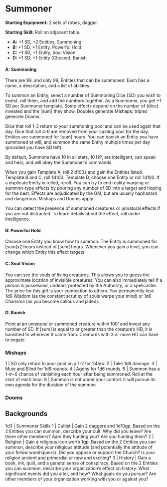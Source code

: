 # Summoner

**Starting Equipment:** 2 sets of robes, dagger.

**Starting Skill:** Roll on adjacent table.

- **A:** +1 SD, +2 Entities, Summoning
- **B:** +1 SD, +1 Entity, Powerful Hold
- **C:** +1 SD, +1 Entity, Soul Vision
- **D:** +1 SD, +1 Entity (Chosen), Banish

#### A: Summoning

There are 99, and only 99, Entities that can be summoned. Each
has a name, a description, and a list of abilities.

To summon an Entity, select a number of Summoning Dice (SD)
you wish to invest, roll them, and add the numbers together. As a
Summoner, you get +1 SD per Summoner template. Some
effects depend on the number of [dice] invested and the [sum]
they show. Doubles generate Mishaps; triples generate Dooms.

Dice that roll 1-3 return to your summoning pool and can be
used again that day. Dice that roll 4-6 are removed from your
casting pool for the day. Entities are summoned for [sum] hours.
You can banish an Entity you have summoned at will, and
summon the same Entity multiple times per day (provided you
have SD left).

By default, Summons have 10 in all stats, 10 HP, are intelligent,
can speak and hear, and will obey the Summoner’s commands.

When you gain Template A, roll 2 d100s and gain the Entities
listed. Template B and C, roll 1d100. Template D, choose one
Entity or roll 1d100. If a duplicate Entity is rolled, reroll.
You can try to end reality-warping or summon-type effects by
pouring any number of SD into a target and hoping for the best.
Effects are adjudicated by the GM, but are usually haphazard
and dangerous. Mishaps and Dooms apply.

You can detect the presence of summoned creatures or
unnatural effects if you are not distracted. To learn details about
the effect, roll under Intelligence.

#### B: Powerful Hold
Choose one Entity you know how to summon. The Entity is
summoned for [sum]x2 hours instead of [sum] hours. Whenever
you gain a level, you can change which Entity this effect targets.
#### C: Soul Vision
You can see the souls of living creatures. This allows you to
guess the approximate location of invisible creatures. You can
also immediately tell if a person is possessed, undead, protected
by the Authority, or a spellcaster. The price for this gift is your
connection to others. You permanently lose 1d6 Wisdom (as the
constant scrutiny of souls warps your mind) or 1d6 Charisma (as
you become callous and jaded).
#### D: Banish
Point at an unnatural or summoned creature within 100’ and
invest any number of SD. If [sum] is equal to or greater than the
creature’s HD, it is banished to wherever it came from.
Creatures with 3 or more HD can Save to negate.

### Mishaps

1 | SD only return to your pool on a 1-2 for 24hrs.
2 | Take 1d6 damage.
3 | Mute and Blind for 1d6 rounds.
4 | Agony for 1d6 rounds.
5 | Summon has a 1-in-6 chance of vanishing each hour after being summoned. Roll at the start of each hour.
6 | Summon is not under your control. It will pursue its own agenda for the duration of the summon

### Dooms

## Backgrounds

1d3 | Summoner Skills
1 | Cultist | Gain 2 daggers and 1d10gp. Based on the 2 Entities you can summon, describe your cult. Why did you leave? Are there other members? Aare they hunting you? Are you hunting them?
2 | Religion | Gain a religious icon worth 1gp. Based on the 2 Entities you can summon, describe your religious attitude (and potentially the attitude of your fellow worshippers). Did you oppose or support the Church? Is your religion ancient and primordial or new and exciting?
3 | History | Gain a book, ink, quill, and a general sense of conspiracy. Based on the 2 Entities you can summon, describe your organization’s effect on history. What significant events did you alter, and how? What goals do you pursue? Are other members of your organization working with you or against you?
